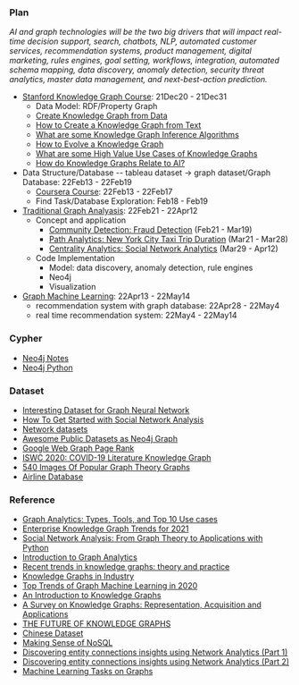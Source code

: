 ### Plan

*AI and graph technologies will be the two big drivers that will impact real-time decision support, search, chatbots, NLP, automated customer services, recommendation systems, product management, digital marketing, rules engines, goal setting, workflows, integration, automated schema mapping, data discovery, anomaly detection, security threat analytics, master data management, and next-best-action prediction.*

* [Stanford Knowledge Graph Course](https://web.stanford.edu/class/cs520/): 21Dec20 - 21Dec31
  * Data Model: RDF/Property Graph 
  * [Create Knowledge Graph from Data](https://web.stanford.edu/class/cs520/2020/notes/How_To_Create_A_Knowledge_Graph_From_Data.html)
  * [How to Create a Knowledge Graph from Text](https://web.stanford.edu/class/cs520/2020/notes/How_To_Create_A_Knowledge_Graph_From_Text.html)
  * [What are some Knowledge Graph Inference Algorithms](https://web.stanford.edu/class/cs520/2020/notes/What_Are_Some_Inference_Algorithms.html)
  * [How to Evolve a Knowledge Graph](https://web.stanford.edu/class/cs520/2020/notes/How_To_Evolve_A_Knowledge_Graph.html)
  * [What are some High Value Use Cases of Knowledge Graphs](https://web.stanford.edu/class/cs520/2020/notes/What_Are_Some_High_Value_Use_Cases_Of_Knowledge_Graphs.html)
  * [How do Knowledge Graphs Relate to AI?](https://web.stanford.edu/class/cs520/2020/notes/How_do_Knowledge_Graphs_Relate_To_AI.html)
* Data Structure/Database -- tableau dataset -> graph dataset/Graph Database: 22Feb13 - 22Feb19
  * [Coursera Course](https://www.coursera.org/learn/big-data-graph-analytics/home/welcome): 22Feb13 - 22Feb17
  * Find Task/Database Exploration: Feb18 - Feb19
* [Traditional Graph Analyasis](https://www.analyticsvidhya.com/blog/2018/04/introduction-to-graph-theory-network-analysis-python-codes/): 22Feb21 - 22Apr12
  * Concept and application
    * [Community Detection: Fraud Detection](https://github.com/jinfeijoy/graph-analytics/tree/main/fraud_detection) (Feb21 - Mar19)
    * [Path Analytics: New York City Taxi Trip Duration](https://github.com/jinfeijoy/graph-analytics/tree/main/newyork_text_duration) (Mar21 - Mar28)
    * [Centrality Analytics: Social Network Analytics](https://github.com/jinfeijoy/graph-analytics/tree/main/social_network_analysis) (Mar29 - Apr12)
  * Code Implementation 
    * Model: data discovery, anomaly detection, rule engines
    * Neo4j
    * Visualization 
* [Graph Machine Learning](https://github.com/jinfeijoy/graph-analytics/tree/main/GNN): 22Apr13 - 22May14
   * recommendation system with graph database: 22Apr28 - 22May4
   * real time recommendation system: 22May4 - 22May14

### Cypher
* [Neo4j Notes](https://github.com/jinfeijoy/graph-analytics/blob/main/fraud_detection/neo4j_cypher_code.md)
* [Neo4j Python]()

### Dataset
* [Interesting Dataset for Graph Neural Network](https://medium.com/@khangphysix1997/interesting-dataset-for-graph-neural-network-7a6fc792786e)
* [How To Get Started with Social Network Analysis](https://towardsdatascience.com/how-to-get-started-with-social-network-analysis-6d527685d374)
* [Network datasets](https://kateto.net/2016/05/network-datasets/)
* [Awesome Public Datasets as Neo4j Graph](https://www.kaggle.com/startupsci/awesome-datasets-graph?select=datasources.csv)
* [Google Web Graph Page Rank](https://www.kaggle.com/pappukrjha/google-web-graph)
* [ISWC 2020: COVID-19 Literature Knowledge Graph](https://www.kaggle.com/group16/covid19-literature-knowledge-graph)
* [540 Images Of Popular Graph Theory Graphs](https://www.kaggle.com/thomaskonstantin/390-images-of-popular-graph-theory-graphs)
* [Airline Database](https://www.kaggle.com/jonathanbouchet/airlines-route-tracker/data)

### Reference
* [Graph Analytics: Types, Tools, and Top 10 Use cases](https://research.aimultiple.com/graph-analytics/)
* [Enterprise Knowledge Graph Trends for 2021](https://dmccreary.medium.com/enterprise-knowledge-graph-trends-for-2021-201cbd7ad532)
* [Social Network Analysis: From Graph Theory to Applications with Python](https://towardsdatascience.com/social-network-analysis-from-theory-to-applications-with-python-d12e9a34c2c7)
* [Introduction to Graph Analytics](https://medium.com/analytics-vidhya/introduction-to-graph-analytics-796cbb3c9cd9)
* [Recent trends in knowledge graphs: theory and practice](https://www.researchgate.net/publication/350955012_Recent_trends_in_knowledge_graphs_theory_and_practice)
* [Knowledge Graphs in Industry](https://www.frontiersin.org/research-topics/16200/knowledge-graphs-in-industry)
* [Top Trends of Graph Machine Learning in 2020](https://towardsdatascience.com/top-trends-of-graph-machine-learning-in-2020-1194175351a3)
* [An Introduction to Knowledge Graphs](http://ai.stanford.edu/blog/introduction-to-knowledge-graphs/)
* [A Survey on Knowledge Graphs: Representation, Acquisition and Applications](https://arxiv.org/pdf/2002.00388.pdf)
* [THE FUTURE OF KNOWLEDGE GRAPHS](https://www.longfinance.net/media/documents/PDF_Text_To_Intelligence_v.1.0_2021.04.12.pdf)
* [Chinese Dataset](http://openkg.cn/dataset)
* [Making Sense of NoSQL](https://www.manning.com/books/making-sense-of-nosql)
* [Discovering entity connections insights using Network Analytics (Part 1)](https://towardsdatascience.com/discovering-entity-connections-insights-using-network-analytics-e321e8b21318)
* [Discovering entity connections insights using Network Analytics (Part 2)](https://towardsdatascience.com/discovering-entity-connections-insights-using-network-analytics-part-2-d445751413b3)
* [Machine Learning Tasks on Graphs](https://towardsdatascience.com/machine-learning-tasks-on-graphs-7bc8f175119a)

